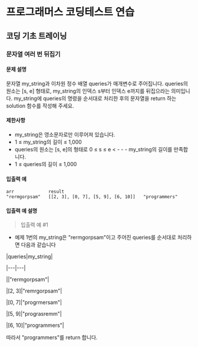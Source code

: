 # 프로그래머스 코딩테스트 연습

## 코딩 기초 트레이닝

### 문자열 여러 번 뒤집기

#### 문제 설명
문자열 my_string과 이차원 정수 배열 queries가 매개변수로 주어집니다. queries의 원소는 [s, e] 형태로, my_string의 인덱스 s부터 인덱스 e까지를 뒤집으라는 의미입니다. my_string에 queries의 명령을 순서대로 처리한 후의 문자열을 return 하는 solution 함수를 작성해 주세요.

#### 제한사항
- my_string은 영소문자로만 이루어져 있습니다.
- 1 ≤ my_string의 길이 ≤ 1,000
- queries의 원소는 [s, e]의 형태로 0 ≤ s ≤ e < - - - my_string의 길이를 만족합니다.
- 1 ≤ queries의 길이 ≤ 1,000

#### 입출력 예
```
arr	            result
"rermgorpsam"	[[2, 3], [0, 7], [5, 9], [6, 10]]	"programmers"
```

#### 입출력 예 설명
> 입출력 예 #1
- 예제 1번의 my_string은 "rermgorpsam"이고 주어진 queries를 순서대로 처리하면 다음과 같습니다

|queries|my_string|

|---|---|

||"rermgorpsam"|

|[2, 3]|"remrgorpsam"|

|[0, 7]|"progrmersam"|

|[5, 9]|"prograsremm"|

|[6, 10]|"programmers"|

따라서 "programmers"를 return 합니다.